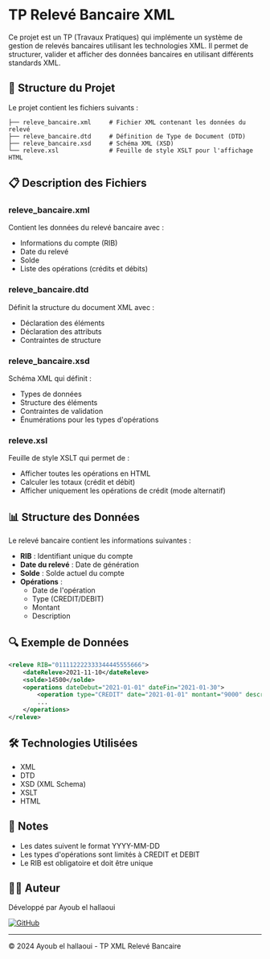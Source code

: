 # TP Relevé Bancaire XML

Ce projet est un TP (Travaux Pratiques) qui implémente un système de gestion de relevés bancaires utilisant les technologies XML. Il permet de structurer, valider et afficher des données bancaires en utilisant différents standards XML.

## 📁 Structure du Projet

Le projet contient les fichiers suivants :
```
├── releve_bancaire.xml     # Fichier XML contenant les données du relevé
├── releve_bancaire.dtd     # Définition de Type de Document (DTD)
├── releve_bancaire.xsd     # Schéma XML (XSD)
└── releve.xsl              # Feuille de style XSLT pour l'affichage HTML
```

## 📋 Description des Fichiers

### releve_bancaire.xml
Contient les données du relevé bancaire avec :
- Informations du compte (RIB)
- Date du relevé
- Solde
- Liste des opérations (crédits et débits)

### releve_bancaire.dtd
Définit la structure du document XML avec :
- Déclaration des éléments
- Déclaration des attributs
- Contraintes de structure

### releve_bancaire.xsd
Schéma XML qui définit :
- Types de données
- Structure des éléments
- Contraintes de validation
- Énumérations pour les types d'opérations

### releve.xsl
Feuille de style XSLT qui permet de :
- Afficher toutes les opérations en HTML
- Calculer les totaux (crédit et débit)
- Afficher uniquement les opérations de crédit (mode alternatif)


## 📊 Structure des Données

Le relevé bancaire contient les informations suivantes :
- **RIB** : Identifiant unique du compte
- **Date du relevé** : Date de génération
- **Solde** : Solde actuel du compte
- **Opérations** :
  - Date de l'opération
  - Type (CREDIT/DEBIT)
  - Montant
  - Description

## 🔍 Exemple de Données

```xml
<releve RIB="011112222333344445555666">
    <dateReleve>2021-11-10</dateReleve>
    <solde>14500</solde>
    <operations dateDebut="2021-01-01" dateFin="2021-01-30">
        <operation type="CREDIT" date="2021-01-01" montant="9000" description="Vers Espèce"/>
        ...
    </operations>
</releve>
```

## 🛠️ Technologies Utilisées

- XML
- DTD
- XSD (XML Schema)
- XSLT
- HTML

## 📝 Notes

- Les dates suivent le format YYYY-MM-DD
- Les types d'opérations sont limités à CREDIT et DEBIT
- Le RIB est obligatoire et doit être unique

## 👨‍💻 Auteur

Développé par Ayoub el hallaoui

[![GitHub](https://img.shields.io/badge/GitHub-100000?style=for-the-badge&logo=github&logoColor=white)](https://github.com/ayoub1elh)

---
© 2024 Ayoub el hallaoui - TP XML Relevé Bancaire